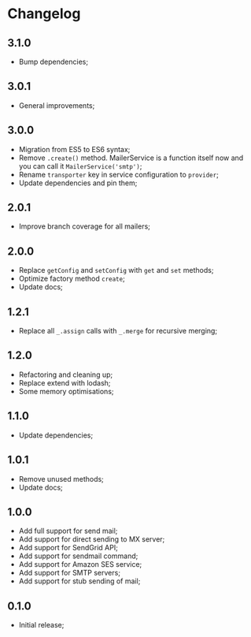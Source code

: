 # Changelog

## 3.1.0

- Bump dependencies;

## 3.0.1

- General improvements;

## 3.0.0

- Migration from ES5 to ES6 syntax;
- Remove `.create()` method. MailerService is a function itself now and you can call it `MailerService('smtp')`;
- Rename `transporter` key in service configuration to `provider`;
- Update dependencies and pin them;

## 2.0.1

- Improve branch coverage for all mailers;

## 2.0.0

- Replace `getConfig` and `setConfig` with `get` and `set` methods;
- Optimize factory method `create`;
- Update docs;

## 1.2.1

- Replace all `_.assign` calls with `_.merge` for recursive merging;

## 1.2.0

- Refactoring and cleaning up;
- Replace extend with lodash;
- Some memory optimisations;

## 1.1.0

- Update dependencies;

## 1.0.1

- Remove unused methods;
- Update docs;

## 1.0.0

- Add full support for send mail;
- Add support for direct sending to MX server;
- Add support for SendGrid API;
- Add support for sendmail command;
- Add support for Amazon SES service;
- Add support for SMTP servers;
- Add support for stub sending of mail;

## 0.1.0

- Initial release;
